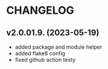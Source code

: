 # CHANGELOG

## v2.0.01.9. (2023-05-19)

- added package and module helper
- added flake8 config
- fixed github action testy